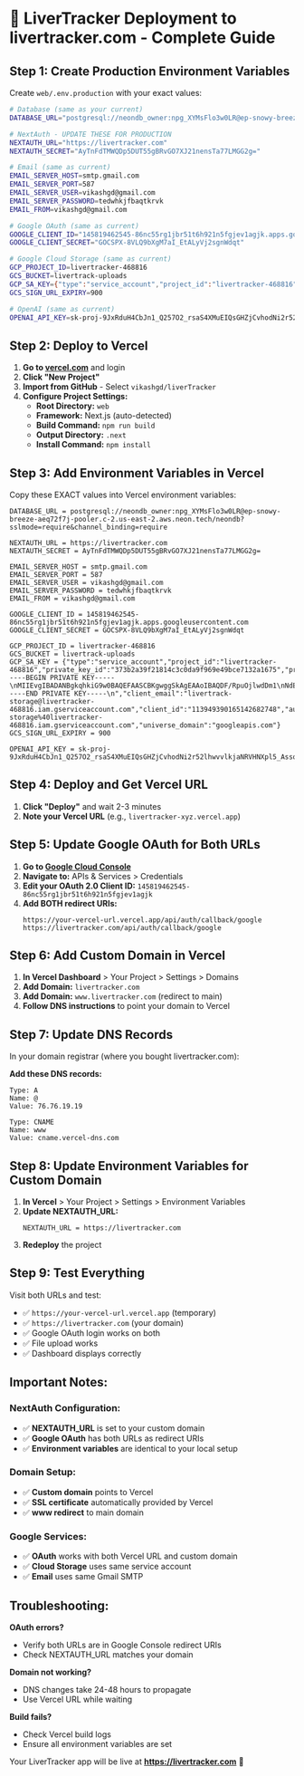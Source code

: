 # 🚀 LiverTracker Deployment to livertracker.com - Complete Guide

## Step 1: Create Production Environment Variables

Create `web/.env.production` with your exact values:

```bash
# Database (same as your current)
DATABASE_URL="postgresql://neondb_owner:npg_XYMsFlo3w0LR@ep-snowy-breeze-aeq72f7j-pooler.c-2.us-east-2.aws.neon.tech/neondb?sslmode=require&channel_binding=require"

# NextAuth - UPDATE THESE FOR PRODUCTION
NEXTAUTH_URL="https://livertracker.com"
NEXTAUTH_SECRET="AyTnFdTMWQDp5DUT55gBRvGO7XJ21nensTa77LMGG2g="

# Email (same as current)
EMAIL_SERVER_HOST=smtp.gmail.com
EMAIL_SERVER_PORT=587
EMAIL_SERVER_USER=vikashgd@gmail.com
EMAIL_SERVER_PASSWORD=tedwhkjfbaqtkrvk
EMAIL_FROM=vikashgd@gmail.com

# Google OAuth (same as current)
GOOGLE_CLIENT_ID="145819462545-86nc55rg1jbr51t6h921n5fgjev1agjk.apps.googleusercontent.com"
GOOGLE_CLIENT_SECRET="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"

# Google Cloud Storage (same as current)
GCP_PROJECT_ID=livertracker-468816
GCS_BUCKET=livertrack-uploads
GCP_SA_KEY={"type":"service_account","project_id":"livertracker-468816","private_key_id":"373b2a39f21814c3c0da9f969e49bce7132a1675","private_key":"-----BEGIN PRIVATE KEY-----\nMIIEvgIBADANBgkqhkiG9w0BAQEFAASCBKgwggSkAgEAAoIBAQDF/RpuOjlwdDm1\nNdETOjqtiqsoEkcVX6jol8Q/Ytsjpq/kf0+3B3GffV5DEV87ARPnMJo3lEG5c2q1\n3vorCHVpxmLFAS1qXMrw5FQ3DiFe0xD+DWBTNoXqO6d+YiQhX5iV6k/48c91G8Mz\nguM3rVva2VgPLQShmtiO1rzBKk5qp8Qm+wBYM8W9bjSsT7r9U2wXYIRMmWSIJGT6\ncdaSF2e/xJdhTP5G/y7Xw//cYaVhdiqrB5f/WiCHcwllmG/lx4CkRlwU1qYmt9+Y\nAiWfGPjwZJ4y1C2NGGoSPess5H/O6qJmTruhSW+mQEv9MQpXkv5m2lmMAnQt7N0J\nH5xtSNKpAgMBAAECggEAEOJM4Dc1PG/07I1P10DBI0PZj7vAoG59dC8JFydiLQ/4\nclchtafmr9AG+1eJFE+QYnKkcXaXr5h2R6yMZKIT3TbZUm06HGwYXw2hruY/a0Y6\n7edhyQbedFis/Rv3x87Or4OBWWdJpqDSTIYYxAqTyZMnrXeh1vmNBoqtIxiYAllF\n5d9HjvIVKXBeI78T/3ZZjBttt8xW210gEg9Fzd9TuHiW5PVdNpmUPL5PUf4acnZY\n65VgOQiaMQTzVTIONMvKNhhT41V00UTQ9ymvsjx0WVTI7vkZTNpHi0dO2lbYaTmE\nO10kBupbZxK7hss17xOIKeqCsRM5Bj0lpj4gQRY/VwKBgQD8tMiLy2rIVTKw4/te\n0nhByai6UZGEVhZf4MLTqRwFCojOqag957C4KS8/kFev5QmMfXdjk/v2GZ6e3iPo\n5PeBKGdtq+MtuIjKu89G3Glic5ryPxXsfFVrEZQafMsqjWoDYWv7+ewIGLBMpy1S\npG6Nt51Jc+zan2Hm5Vx365rN/wKBgQDIkb3Mle6hKUlcGCikg/pZzlVmHSspcdcE\nnGO4hdJyRKjeYZfu64rT3coLB8LwqH23ZatUn/nZR16SmjPS4xHOGGzOrqLcYhum\nL+TWzyNbj4n/VFaPhHh/fBXy2DFU0zyAp8qo7n20r2oO4sOrvyMpcaMiwYX2z6m1\ntiT51iUvVwKBgQCft28tE7L4zQhNzrnYM3P4OIlgwR8UoghgLsFUX4SrFv5ih84i\n2iXSL42CQit5q2u+lKn5kNVltMmRJVtS3iwkQLImGcZq5j/myo71/WbJ58EdrIuh\nvO+LzT9rAkayLVC8tD04s7vfXiNHPz4hBnYtMcjCXPdtMeEBuyMXVByyZwKBgQCs\n8KXESx94jP35T8dzm2z5lKUkKFB4KvWovyRpDdKYvsURAvubgjOxXVMCUc3v7oh/\n40Vo8Yvgot5T8GxxEWPf3kWrrP82oc2PbUqXQgINx+XIaDM/Co1P93GBdJKMvpsz\nn/pp0UJI0tvTPApWA7hQ2vA8XruhRgviZ8zYM6LafwKBgFwfdEPaZZjyQBCjXUDB\ni8t1r4u9ttY9BnCMtfC22H06Czi2APH7UrPWrAxjWEMoH5oETD7WoOc3wVNzltAQ\naRt+I7uVULfZvA2QQr04FMKjIdQz9towa2J6OmXCDWs3a+upaCq4mFxCHi7Xd94f\nBvyn0VOvOkX0wklwSy/5XHPW\n-----END PRIVATE KEY-----\n","client_email":"livertrack-storage@livertracker-468816.iam.gserviceaccount.com","client_id":"113949390165142682748","auth_uri":"https://accounts.google.com/o/oauth2/auth","token_uri":"https://oauth2.googleapis.com/token","auth_provider_x509_cert_url":"https://www.googleapis.com/oauth2/v1/certs","client_x509_cert_url":"https://www.googleapis.com/robot/v1/metadata/x509/livertrack-storage%40livertracker-468816.iam.gserviceaccount.com","universe_domain":"googleapis.com"}
GCS_SIGN_URL_EXPIRY=900

# OpenAI (same as current)
OPENAI_API_KEY=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
```

## Step 2: Deploy to Vercel

1. **Go to [vercel.com](https://vercel.com)** and login
2. **Click "New Project"**
3. **Import from GitHub** - Select `vikashgd/liverTracker`
4. **Configure Project Settings:**
   - **Root Directory:** `web`
   - **Framework:** Next.js (auto-detected)
   - **Build Command:** `npm run build`
   - **Output Directory:** `.next`
   - **Install Command:** `npm install`

## Step 3: Add Environment Variables in Vercel

Copy these EXACT values into Vercel environment variables:

```
DATABASE_URL = postgresql://neondb_owner:npg_XYMsFlo3w0LR@ep-snowy-breeze-aeq72f7j-pooler.c-2.us-east-2.aws.neon.tech/neondb?sslmode=require&channel_binding=require

NEXTAUTH_URL = https://livertracker.com
NEXTAUTH_SECRET = AyTnFdTMWQDp5DUT55gBRvGO7XJ21nensTa77LMGG2g=

EMAIL_SERVER_HOST = smtp.gmail.com
EMAIL_SERVER_PORT = 587
EMAIL_SERVER_USER = vikashgd@gmail.com
EMAIL_SERVER_PASSWORD = tedwhkjfbaqtkrvk
EMAIL_FROM = vikashgd@gmail.com

GOOGLE_CLIENT_ID = 145819462545-86nc55rg1jbr51t6h921n5fgjev1agjk.apps.googleusercontent.com
GOOGLE_CLIENT_SECRET = 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

GCP_PROJECT_ID = livertracker-468816
GCS_BUCKET = livertrack-uploads
GCP_SA_KEY = {"type":"service_account","project_id":"livertracker-468816","private_key_id":"373b2a39f21814c3c0da9f969e49bce7132a1675","private_key":"-----BEGIN PRIVATE KEY-----\nMIIEvgIBADANBgkqhkiG9w0BAQEFAASCBKgwggSkAgEAAoIBAQDF/RpuOjlwdDm1\nNdETOjqtiqsoEkcVX6jol8Q/Ytsjpq/kf0+3B3GffV5DEV87ARPnMJo3lEG5c2q1\n3vorCHVpxmLFAS1qXMrw5FQ3DiFe0xD+DWBTNoXqO6d+YiQhX5iV6k/48c91G8Mz\nguM3rVva2VgPLQShmtiO1rzBKk5qp8Qm+wBYM8W9bjSsT7r9U2wXYIRMmWSIJGT6\ncdaSF2e/xJdhTP5G/y7Xw//cYaVhdiqrB5f/WiCHcwllmG/lx4CkRlwU1qYmt9+Y\nAiWfGPjwZJ4y1C2NGGoSPess5H/O6qJmTruhSW+mQEv9MQpXkv5m2lmMAnQt7N0J\nH5xtSNKpAgMBAAECggEAEOJM4Dc1PG/07I1P10DBI0PZj7vAoG59dC8JFydiLQ/4\nclchtafmr9AG+1eJFE+QYnKkcXaXr5h2R6yMZKIT3TbZUm06HGwYXw2hruY/a0Y6\n7edhyQbedFis/Rv3x87Or4OBWWdJpqDSTIYYxAqTyZMnrXeh1vmNBoqtIxiYAllF\n5d9HjvIVKXBeI78T/3ZZjBttt8xW210gEg9Fzd9TuHiW5PVdNpmUPL5PUf4acnZY\n65VgOQiaMQTzVTIONMvKNhhT41V00UTQ9ymvsjx0WVTI7vkZTNpHi0dO2lbYaTmE\nO10kBupbZxK7hss17xOIKeqCsRM5Bj0lpj4gQRY/VwKBgQD8tMiLy2rIVTKw4/te\n0nhByai6UZGEVhZf4MLTqRwFCojOqag957C4KS8/kFev5QmMfXdjk/v2GZ6e3iPo\n5PeBKGdtq+MtuIjKu89G3Glic5ryPxXsfFVrEZQafMsqjWoDYWv7+ewIGLBMpy1S\npG6Nt51Jc+zan2Hm5Vx365rN/wKBgQDIkb3Mle6hKUlcGCikg/pZzlVmHSspcdcE\nnGO4hdJyRKjeYZfu64rT3coLB8LwqH23ZatUn/nZR16SmjPS4xHOGGzOrqLcYhum\nL+TWzyNbj4n/VFaPhHh/fBXy2DFU0zyAp8qo7n20r2oO4sOrvyMpcaMiwYX2z6m1\ntiT51iUvVwKBgQCft28tE7L4zQhNzrnYM3P4OIlgwR8UoghgLsFUX4SrFv5ih84i\n2iXSL42CQit5q2u+lKn5kNVltMmRJVtS3iwkQLImGcZq5j/myo71/WbJ58EdrIuh\nvO+LzT9rAkayLVC8tD04s7vfXiNHPz4hBnYtMcjCXPdtMeEBuyMXVByyZwKBgQCs\n8KXESx94jP35T8dzm2z5lKUkKFB4KvWovyRpDdKYvsURAvubgjOxXVMCUc3v7oh/\n40Vo8Yvgot5T8GxxEWPf3kWrrP82oc2PbUqXQgINx+XIaDM/Co1P93GBdJKMvpsz\n/pp0UJI0tvTPApWA7hQ2vA8XruhRgviZ8zYM6LafwKBgFwfdEPaZZjyQBCjXUDB\ni8t1r4u9ttY9BnCMtfC22H06Czi2APH7UrPWrAxjWEMoH5oETD7WoOc3wVNzltAQ\naRt+I7uVULfZvA2QQr04FMKjIdQz9towa2J6OmXCDWs3a+upaCq4mFxCHi7Xd94f\nBvyn0VOvOkX0wklwSy/5XHPW\n-----END PRIVATE KEY-----\n","client_email":"livertrack-storage@livertracker-468816.iam.gserviceaccount.com","client_id":"113949390165142682748","auth_uri":"https://accounts.google.com/o/oauth2/auth","token_uri":"https://oauth2.googleapis.com/token","auth_provider_x509_cert_url":"https://www.googleapis.com/oauth2/v1/certs","client_x509_cert_url":"https://www.googleapis.com/robot/v1/metadata/x509/livertrack-storage%40livertracker-468816.iam.gserviceaccount.com","universe_domain":"googleapis.com"}
GCS_SIGN_URL_EXPIRY = 900

OPENAI_API_KEY = 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
```

## Step 4: Deploy and Get Vercel URL

1. **Click "Deploy"** and wait 2-3 minutes
2. **Note your Vercel URL** (e.g., `livertracker-xyz.vercel.app`)

## Step 5: Update Google OAuth for Both URLs

1. **Go to [Google Cloud Console](https://console.cloud.google.com)**
2. **Navigate to:** APIs & Services > Credentials
3. **Edit your OAuth 2.0 Client ID:** `145819462545-86nc55rg1jbr51t6h921n5fgjev1agjk`
4. **Add BOTH redirect URIs:**
   ```
   https://your-vercel-url.vercel.app/api/auth/callback/google
   https://livertracker.com/api/auth/callback/google
   ```

## Step 6: Add Custom Domain in Vercel

1. **In Vercel Dashboard** > Your Project > Settings > Domains
2. **Add Domain:** `livertracker.com`
3. **Add Domain:** `www.livertracker.com` (redirect to main)
4. **Follow DNS instructions** to point your domain to Vercel

## Step 7: Update DNS Records

In your domain registrar (where you bought livertracker.com):

**Add these DNS records:**
```
Type: A
Name: @
Value: 76.76.19.19

Type: CNAME  
Name: www
Value: cname.vercel-dns.com
```

## Step 8: Update Environment Variables for Custom Domain

1. **In Vercel** > Your Project > Settings > Environment Variables
2. **Update NEXTAUTH_URL:**
   ```
   NEXTAUTH_URL = https://livertracker.com
   ```
3. **Redeploy** the project

## Step 9: Test Everything

Visit both URLs and test:
- ✅ `https://your-vercel-url.vercel.app` (temporary)
- ✅ `https://livertracker.com` (your domain)
- ✅ Google OAuth login works on both
- ✅ File upload works
- ✅ Dashboard displays correctly

## Important Notes:

### NextAuth Configuration:
- ✅ **NEXTAUTH_URL** is set to your custom domain
- ✅ **Google OAuth** has both URLs as redirect URIs
- ✅ **Environment variables** are identical to your local setup

### Domain Setup:
- ✅ **Custom domain** points to Vercel
- ✅ **SSL certificate** automatically provided by Vercel
- ✅ **www redirect** to main domain

### Google Services:
- ✅ **OAuth** works with both Vercel URL and custom domain
- ✅ **Cloud Storage** uses same service account
- ✅ **Email** uses same Gmail SMTP

## Troubleshooting:

**OAuth errors?**
- Verify both URLs are in Google Console redirect URIs
- Check NEXTAUTH_URL matches your domain

**Domain not working?**
- DNS changes take 24-48 hours to propagate
- Use Vercel URL while waiting

**Build fails?**
- Check Vercel build logs
- Ensure all environment variables are set

Your LiverTracker app will be live at **https://livertracker.com** 🚀